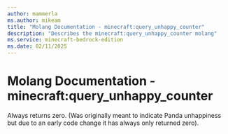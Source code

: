 ```yaml
---
author: mammerla
ms.author: mikeam
title: "Molang Documentation - minecraft:query_unhappy_counter"
description: "Describes the minecraft:query_unhappy_counter molang"
ms.service: minecraft-bedrock-edition
ms.date: 02/11/2025 
---
```


# Molang Documentation - minecraft:query_unhappy_counter

Always returns zero. (Was originally meant to indicate Panda unhappiness but due to an early code change it has always only returned zero).
